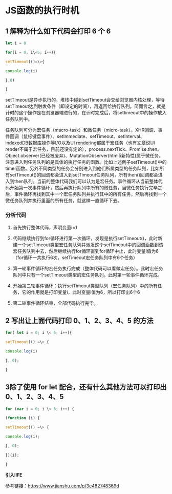 # JS函数的执行时机

## 1 解释为什么如下代码会打印 6 个 6

```javascript
let i = 0

for(i = 0; i\<6; i++){

setTimeout(()=\>{

console.log(i)

},0)

}
```

setTimeout是异步执行的，堆栈中碰到setTimeout会交给浏览器内核处理，等待setTimeout达到触发条件（即设定的时间），再返回给执行队列。简而言之，就是计时的这个操作是在浏览器端进行的，在计时完成后，将settimeout中的操作放入任务队列中。

任务队列可分为宏任务（macro-task）和微任务（micro-task）。XHR回调、事件回调（鼠标键盘事件）、setImmediate、setTimeout、setInterval、indexedDB数据库操作等I/O以及UI
rendering都属于宏任务（也有文章说UI
render不属于宏任务，目前还没有定论），process.nextTick、Promise.then、Object.observer(已经被废弃)、MutationObserver(html5新特性)属于微任务。注意进入到任务队列的是具体的执行任务的函数。比如上述例子setTimeout()中的timer函数。另外不同类型的任务会分别进入到他们所属类型的任务队列，比如所有setTimeout()的回调都会进入到setTimeout任务队列，所有then()回调都会进入到then队列。当前的整体代码我们可以认为是宏任务。事件循环从当前整体代码开始第一次事件循环，然后再执行队列中所有的微任务，当微任务执行完毕之后，事件循环再找到其中一个宏任务队列并执行其中的所有任务，然后再找到一个微任务队列并执行里面的所有任务，就这样一直循环下去。

### 分析代码

1.  首先执行整体代码，声明变量i=1

2.  代码继续执行到for循环进行第一次循环，发现是执行setTimeout()，此时新建一个setTimeout类型宏任务队列并派发这个setTimeout中的回调函数到该宏任务队列中去，然后继续执行for循环直到for循环中止，此时变量i值为6（for循环一共执行6次，setTimeout宏任务队列中有6个任务）

3.  第一轮事件循环的宏任务执行完成（整体代码可以看做宏任务）。此时宏任务队列中只有一个setTimeout类型的宏任务队列。此时第一轮事件循环完成。

4.  开始第二轮事件循环：执行setTimeout类型队列（宏任务队列）中的所有任务，它的作用就是打印变量i，此时变量i值为6，所以打印出6个6

5.  第二轮事件循环结束，全部代码执行完毕。

## 2 写出让上面代码打印 0、1、2、3、4、5 的方法

```javascript
for( let i = 0; i \< 6; i++){

setTimeout(() =\> {

console.log(i)

}, 0);

}
```

## 3除了使用 for let 配合，还有什么其他方法可以打印出 0、1、2、3、4、5

```javascript
for (var i = 0; i \< 6; i++) {

(function (i) {

setTimeout(() =\> {

console.log(i);

}, 0);

})(i);

}
```

**引入IIFE**

参考链接：<https://www.jianshu.com/p/3e482748369d>
